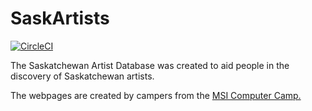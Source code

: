 # SaskArtists
[![CircleCI](https://circleci.com/gh/SaskArtists/SaskArtists/tree/master.svg?style=svg)](https://circleci.com/gh/SaskArtists/SaskArtists/tree/master)

The Saskatchewan Artist Database was created to aid people in the discovery of Saskatchewan artists.

The webpages are created by campers from the [MSI Computer Camp.](http://compcamps.com)
